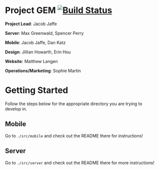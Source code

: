 # Project GEM [![Build Status](https://travis-ci.com/mgreenw/ProjectGEM.svg?token=Gqw9uK7j5g8prgyHD4xx&branch=master)](https://travis-ci.com/mgreenw/ProjectGEM)
**Project Lead**: Jacob Jaffe

**Server**: Max Greenwald, Spencer Perry

**Mobile**: Jacob Jaffe, Dan Katz

**Design**: Jillian Howarth, Erin Hsu

**Website**: Matthew Langen

**Operations/Marketing**: Sophie Martin


# Getting Started
Follow the steps below for the appropriate directory you are trying to develop in.

## Mobile
Go to `./src/mobile` and check out the README there for instructions!

## Server
Go to `./src/server` and check out the README there for more instructions!

